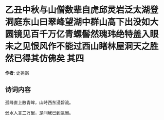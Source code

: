 # 乙丑中秋与山僧数辈自虎邱灵岩泛太湖登洞庭东山曰翠峰望湖中群山高下出没如大圆镜见百千万亿青螺髻然瑰玮绝特盖入眼未之见恨风作不能过西山睹林屋洞天之胜然已得其仿佛矣  其四

**作者**: 史尧弼

## 诗词内容

孤峰直上散青眸，山峙西东浸碧流。

弱水人言三万里，是间我已到瀛洲。

